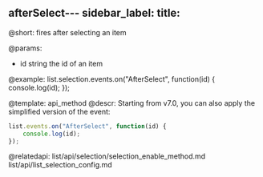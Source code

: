 afterSelect---
sidebar_label: 
title: 
---          

@short: fires after selecting an item


@params:
- id    string  the id of an item




@example:
list.selection.events.on("AfterSelect", function(id) {
    console.log(id);
});

@template: api_method
@descr:
Starting from v7.0, you can also apply the simplified version of the event:

~~~js
list.events.on("AfterSelect", function(id) {
    console.log(id);
});
~~~

@relatedapi: 
list/api/selection/selection_enable_method.md
list/api/list_selection_config.md 




